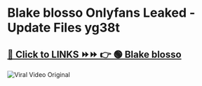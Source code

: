 
 # Blake blosso Onlyfans Leaked - Update Files yg38t

## <h2><a href="https://clipsfans.com/Blake_blosso&ref=git">🔗 Click to LINKS ⏩⏩ 👉 🟢 Blake blosso </a></h2>

<a href="https://clipsfans.com/Blake_blosso&ref=git" rel="nofollow" data-target="animated-image.originalLink"><img src="https://i.ibb.co.com/xMMVF88/686577567.gif" alt="Viral Video Original" style="max-width: 100%; display: inline-block;" data-target="animated-image.originalImage"></a>

